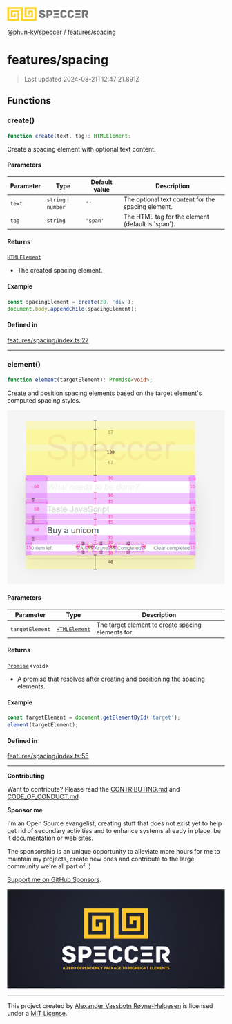<div>
  <img alt="SPECCER logo" src="https://raw.githubusercontent.com/phun-ky/speccer/main/public/logo-speccer-horizontal-colored-package.svg?raw=true" style="max-height:32px;" />
</div>

[@phun-ky/speccer](../README.md) / features/spacing

# features/spacing

> Last updated 2024-08-21T12:47:21.891Z

## Functions

### create()

```ts
function create(text, tag): HTMLElement;
```

Create a spacing element with optional text content.

#### Parameters

| Parameter | Type                 | Default value | Description                                        |
| --------- | -------------------- | ------------- | -------------------------------------------------- |
| `text`    | `string` \| `number` | `''`          | The optional text content for the spacing element. |
| `tag`     | `string`             | `'span'`      | The HTML tag for the element (default is 'span').  |

#### Returns

[`HTMLElement`](https://developer.mozilla.org/docs/Web/API/HTMLElement)

- The created spacing element.

#### Example

```ts
const spacingElement = create(20, 'div');
document.body.appendChild(spacingElement);
```

#### Defined in

[features/spacing/index.ts:27](https://github.com/phun-ky/speccer/blob/main/src/features/spacing/index.ts#L27)

---

### element()

```ts
function element(targetElement): Promise<void>;
```

Create and position spacing elements based on the target element's computed spacing styles.

![spacing](https://github.com/phun-ky/speccer/blob/main/public/spacing.png?raw=true)

#### Parameters

| Parameter       | Type                                                                    | Description                                        |
| --------------- | ----------------------------------------------------------------------- | -------------------------------------------------- |
| `targetElement` | [`HTMLElement`](https://developer.mozilla.org/docs/Web/API/HTMLElement) | The target element to create spacing elements for. |

#### Returns

[`Promise`](https://developer.mozilla.org/docs/Web/JavaScript/Reference/Global_Objects/Promise)\<`void`>

- A promise that resolves after creating and positioning the spacing elements.

#### Example

```ts
const targetElement = document.getElementById('target');
element(targetElement);
```

#### Defined in

[features/spacing/index.ts:55](https://github.com/phun-ky/speccer/blob/main/src/features/spacing/index.ts#L55)

---

**Contributing**

Want to contribute? Please read the [CONTRIBUTING.md](https://github.com/phun-ky/speccer/blob/main/CONTRIBUTING.md) and [CODE_OF_CONDUCT.md](https://github.com/phun-ky/speccer/blob/main/CODE_OF_CONDUCT.md)

**Sponsor me**

I'm an Open Source evangelist, creating stuff that does not exist yet to help get rid of secondary activities and to enhance systems already in place, be it documentation or web sites.

The sponsorship is an unique opportunity to alleviate more hours for me to maintain my projects, create new ones and contribute to the large community we're all part of :)

[Support me on GitHub Sponsors](https://github.com/sponsors/phun-ky).

![Speccer banner, with logo and slogan: A zero dependency package to highlight elements](https://github.com/phun-ky/speccer/blob/main/public/speccer-banner.png?raw=true)

---

This project created by [Alexander Vassbotn Røyne-Helgesen](http://phun-ky.net) is licensed under a [MIT License](https://choosealicense.com/licenses/mit/).
